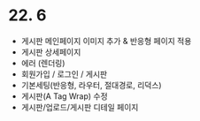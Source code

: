 # 22. 6

- 게시판 메인페이지 이미지 추가 & 반응형 페이지 적용
- 게시판 상세페이지
- 에러 (렌더링)
- 회원가입 / 로그인 / 게시판
- 기본세팅(반응형, 라우터, 절대경로, 리덕스)
- 게시판(A Tag Wrap) 수정
- 게시판/업로드/게시판 디테일 페이지
